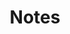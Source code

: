 ---
title: "Notes"
layout: collection
collection: notes
permalink: /notes/
excerpt: "Learning notes I take. Left here for the world to see!"
entries_layout: grid
classes: wide
sort_by: topic
---